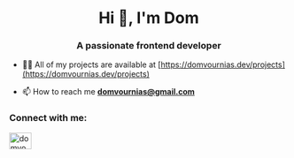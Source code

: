 <h1 align="center">Hi 👋, I'm Dom</h1>
<h3 align="center">A passionate frontend developer</h3>

- 👨‍💻 All of my projects are available at [https://domvournias.dev/projects](https://domvournias.dev/projects)

- 📫 How to reach me **domvournias@gmail.com**


<h3 align="left">Connect with me:</h3>
<p align="left">
<a href="https://linkedin.com/in/domvournias" target="blank"><img align="center" src="https://raw.githubusercontent.com/rahuldkjain/github-profile-readme-generator/master/src/images/icons/Social/linked-in-alt.svg" alt="domvournias" height="30" width="40" /></a>
</p>


